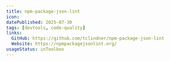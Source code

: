 ```yaml
---
title: npm-package-json-lint
icon:  
datePublished: 2025-07-30
tags: [devtools, code-quality]
links:
  GitHub: https://github.com/tclindner/npm-package-json-lint
  Website: https://npmpackagejsonlint.org/
usageStatus: inToolbox
---
```

